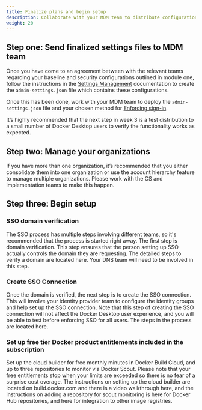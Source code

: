 ```yaml
---
title: Finalize plans and begin setup
description: Collaborate with your MDM team to distribute configurations and set up SSO and Docker product trials.
weight: 20
---
```


## Step one: Send finalized settings files to MDM team 

Once you have come to an agreement between with the relevant teams regarding your baseline and security configurations outlined in module one, follow the instructions in the [Settings Management]() documentation to create the `admin-settings.json` file which contains these configurations. 

Once this has been done, work with your MDM team to deploy the `admin-settings.json` file and your chosen method for [Enforcing sign-in](/manuals/security/for-admins/enforce-sign-in/_index.md).

It’s highly recommended that the next step in week 3 is a test distribution to a small number of Docker Desktop users to verify the functionality works as expected.

## Step two: Manage your organizations

If you have more than one organization, it’s recommended that you either consolidate them into one organization or use the account hierarchy feature to manage multiple organizations.  Please work with the CS and implementation teams to make this happen.

## Step three: Begin setup

### SSO domain verification
The SSO process has multiple steps involving different teams, so it's recommended that the process is started right away.  The first step is domain verification.  This step ensures that the person setting up SSO actually controls the domain they are requesting.  The detailed steps to verify a domain are located here.  Your DNS team will need to be involved in this step.

### Create SSO Connection
Once the domain is verified, the next step is to create the SSO connection.  This will involve your identity provider team to configure the identity groups and help set up the SSO connection.  Note that this step of creating the SSO connection will not affect the Docker Desktop user experience, and you will be able to test before enforcing SSO for all users.  The steps in the process are located here.  

### Set up free tier Docker product entitlements included in the subscription
Set up the cloud builder for free monthly minutes in Docker Build Cloud, and up to three repositories to monitor via Docker Scout.  Please note that your free entitlements stop when your limits are exceeded so there is no fear of a surprise cost overage.  The instructions on setting up the cloud builder are located on build.docker.com and there is a video walkthrough here, and the instructions on adding a repository for scout monitoring is here for Docker Hub repositories, and here for integration to other image registries.
